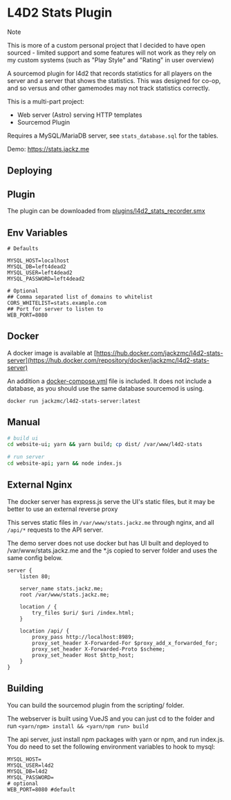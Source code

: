 # L4D2 Stats Plugin

> [!NOTE]
> This is more of a custom personal project that I decided to have open sourced - limited support and some features will not work as they rely on my custom systems (such as "Play Style" and "Rating" in user overview)

A sourcemod plugin for l4d2 that records statistics for all players on the server and a server that shows the statistics. This was designed for co-op, and so versus and other gamemodes may not track statistics correctly.

This is a multi-part project:

* Web server (Astro) serving HTTP templates
* Sourcemod Plugin

Requires a MySQL/MariaDB server, see `stats_database.sql` for the tables.

Demo: https://stats.jackz.me

## Deploying

## Plugin

The plugin can be downloaded from [plugins/l4d2_stats_recorder.smx](./plugins/l4d2_stats_recorder.smx)

## Env Variables

```env
# Defaults

MYSQL_HOST=localhost
MYSQL_DB=left4dead2
MYSQL_USER=left4dead2
MYSQL_PASSWORD=left4dead2

# Optional
## Comma separated list of domains to whitelist
CORS_WHITELIST=stats.example.com 
## Port for server to listen to
WEB_PORT=8080
```

## Docker

A docker image is available at [https://hub.docker.com/jackzmc/l4d2-stats-server](https://hub.docker.com/repository/docker/jackzmc/l4d2-stats-server)

An addition a [docker-compose.yml](./docker-compose.yml) file is included. It does not include a database, as you should use the same database sourcemod is using.

`docker run jackzmc/l4d2-stats-server:latest`

## Manual

```bash
# build ui
cd website-ui; yarn && yarn build; cp dist/ /var/www/l4d2-stats

# run server
cd website-api; yarn && node index.js
```

## External Nginx

The docker server has express.js serve the UI's static files, but it may be better to use an external reverse proxy

This serves static files in `/var/www/stats.jackz.me` through nginx, and all `/api/*` requests to the API server.

The demo server does not use docker but has UI built and deployed to /var/www/stats.jackz.me and the *.js copied to server folder and uses the same config below.

```nginx
server {
    listen 80;

    server_name stats.jackz.me;
    root /var/www/stats.jackz.me;
    
    location / {
        try_files $uri/ $uri /index.html;
    }
    
    location /api/ {
        proxy_pass http://localhost:8989;
        proxy_set_header X-Forwarded-For $proxy_add_x_forwarded_for;
        proxy_set_header X-Forwarded-Proto $scheme;
        proxy_set_header Host $http_host;
    }
}
```

## Building

You can build the sourcemod plugin from the scripting/ folder.

The webserver is built using VueJS and you can just cd to the folder and run `<yarn/npm> install && <yarn/npm run> build`

The api server, just install npm packages with yarn or npm, and run index.js. You do need to set the following environment variables to hook to mysql:

```env
MYSQL_HOST=
MYSQL_USER=l4d2
MYSQL_DB=l4d2
MYSQL_PASSWORD=
# optional
WEB_PORT=8080 #default
```
